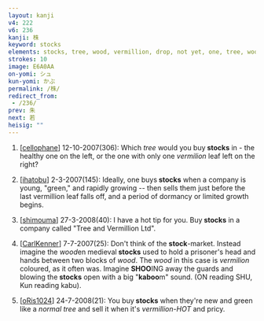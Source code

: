 ```yaml
---
layout: kanji
v4: 222
v6: 236
kanji: 株
keyword: stocks
elements: stocks, tree, wood, vermillion, drop, not yet, one, tree, wood
strokes: 10
image: E6A0AA
on-yomi: シュ
kun-yomi: かぶ
permalink: /株/
redirect_from:
 - /236/
prev: 朱
next: 若
heisig: ""
---
```


1) [<a href="http://kanji.koohii.com/profile/cellophane">cellophane</a>] 12-10-2007(306): Which <em>tree</em> would you buy<strong> stocks</strong> in - the healthy one on the left, or the one with only one <em>vermilion</em> leaf left on the right?

2) [<a href="http://kanji.koohii.com/profile/ihatobu">ihatobu</a>] 2-3-2007(145): Ideally, one buys<strong> stocks</strong> when a company is young, &quot;green,&quot; and rapidly growing -- then sells them just before the last vermillion leaf falls off, and a period of dormancy or limited growth begins.

3) [<a href="http://kanji.koohii.com/profile/shimouma">shimouma</a>] 27-3-2008(40): I have a hot tip for you. Buy<strong> stocks</strong> in a company called &quot;Tree and Vermillion Ltd&quot;.

4) [<a href="http://kanji.koohii.com/profile/CarlKenner">CarlKenner</a>] 7-7-2007(25): Don&#039;t think of the <strong>stock</strong>-market. Instead imagine the <em>wood</em>en medieval<strong> stocks</strong> used to hold a prisoner&#039;s head and hands between two blocks of <em>wood</em>. The <em>wood</em> in this case is <em>vermilion</em> coloured, as it often was. Imagine <strong>SHOO</strong>ING away the guards and blowing the<strong> stocks</strong> open with a big &quot;<strong>kaboo</strong>m&quot; sound. (ON reading SHU, Kun reading kabu).

5) [<a href="http://kanji.koohii.com/profile/oRis1024">oRis1024</a>] 24-7-2008(21): You buy<strong> stocks</strong> when they&#039;re new and green like a <em>normal tree</em> and sell it when it&#039;s <em>vermillion-HOT</em> and pricy.

